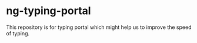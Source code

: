 # ng-typing-portal
This repository is for typing portal which might help us to improve the speed of typing. 
